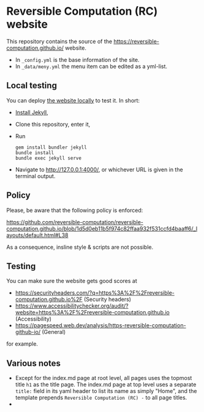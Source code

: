 # Reversible Computation (RC) website

This repository contains the source of the <https://reversible-computation.github.io/> website.

- In `_config.yml` is the base information of the site.
- In `_data/meny.yml` the menu item can be edited as a yml-list.

## Local testing

You can deploy [the website locally](https://docs.github.com/en/pages/setting-up-a-github-pages-site-with-jekyll/testing-your-github-pages-site-locally-with-jekyll) to test it.
In short:

- [Install Jekyll](https://jekyllrb.com/docs/installation/),
- Clone this repository, enter it,
- Run

    ```
    gem install bundler jekyll
    bundle install
    bundle exec jekyll serve
    ```
- Navigate to <http://127.0.0.1:4000/>, or whichever URL is given in the terminal output.
    
## Policy

Please, be aware that the following policy is enforced:

https://github.com/reversible-computation/reversible-computation.github.io/blob/1d5d0eb11b5f974c82ffaa932f531ccfd4baaff6/_layouts/default.html#L38

As a consequence, insline style & scripts are not possible.

## Testing

You can make sure the website gets good scores at

- <https://securityheaders.com/?q=https%3A%2F%2Freversible-computation.github.io%2F> (Security headers)
- <https://www.accessibilitychecker.org/audit/?website=https%3A%2F%2Freversible-computation.github.io> (Accessibility)
- <https://pagespeed.web.dev/analysis/https-reversible-computation-github-io/> (General)

for example.

## Various notes

- Except for the index.md page at root level, all pages uses the topmost title `h1` as the title page. The index.md page at top level uses a separate `title:` field in its yaml header to list its name as simply "Home", and the template prepends `Reversible Computation (RC) -` to all page titles.
- 
